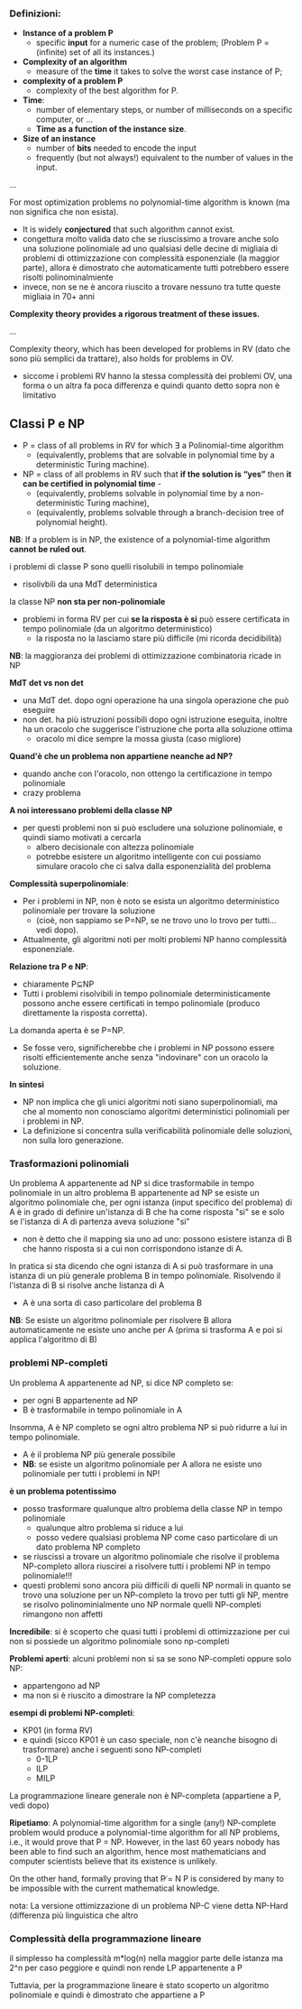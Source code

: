 ### Definizioni:
- **Instance of a problem P** 
    - specific **input** for a numeric case of the problem; (Problem P = (infinite) set of all its instances.)
- **Complexity of an algorithm**
    - measure of the **time** it takes to solve the worst case instance of P; 
- **complexity of a problem P**
    - complexity of the best algorithm for P. 
- **Time**:
    - number of elementary steps, or number of milliseconds on a specific computer, or ... 
    - **Time as a function of the instance size**. 
- **Size of an instance**
    - number of **bits** needed to encode the input 
    - frequently (but not always!) equivalent to the number of values in the input.

...

For most optimization problems no polynomial-time algorithm is known (ma non significa che non esista).
- It is widely **conjectured** that such algorithm cannot exist.
- congettura molto valida dato che se riuscissimo a trovare anche solo una soluzione polinomiale ad uno qualsiasi delle decine di migliaia di problemi di ottimizzazione con complessità esponenziale (la maggior parte), allora è dimostrato che automaticamente tutti potrebbero essere risolti polinominalmiente 
- invece, non se ne è ancora riuscito a trovare nessuno tra tutte queste migliaia in 70+ anni

**Complexity theory provides a rigorous treatment of these issues.**




...



Complexity theory, which has been developed for problems in RV (dato che sono più semplici da trattare), also holds for problems in OV.
- siccome i problemi RV hanno la stessa complessità dei problemi OV, una forma o un altra fa poca differenza e quindi quanto detto sopra non è limitativo


## Classi P e NP
- P = class of all problems in RV for which ∃ a Polinomial-time algorithm
    - (equivalently, problems that are solvable in polynomial time by a deterministic Turing machine).
- NP = class of all problems in RV such that **if the solution is “yes”** then **it can be certified in polynomial time**   -  
    - (equivalently, problems solvable in polynomial time by a non-deterministic Turing machine),
    - (equivalently, problems solvable through a branch-decision tree of polynomial height).

**NB**: If a problem is in NP, the existence of a polynomial-time algorithm **cannot be ruled out**.

i problemi di classe P sono quelli risolubili in tempo polinomiale
- risolivbili da una MdT deterministica

la classe NP **non sta per non-polinomiale**
- problemi in forma RV per cui **se la risposta è si** può essere certificata in tempo polinomiale  (da un algoritmo deterministico)
    - la risposta no la lasciamo stare più difficile (mi ricorda decidibilità)

**NB**: la maggioranza dei problemi di ottimizzazione combinatoria ricade in NP 




**MdT det vs non det**
- una MdT det. dopo ogni operazione ha una singola operazione che può eseguire
- non det. ha più istruzioni possibili dopo ogni istruzione eseguita, inoltre ha un oracolo che suggerisce l'istruzione che porta alla soluzione ottima
    - oracolo mi dice sempre la mossa giusta (caso migliore)



**Quand'è che un problema non appartiene neanche ad NP?**
- quando anche con l'oracolo, non ottengo la certificazione in tempo polinomiale
- crazy problema

**A noi interessano problemi della classe NP**
- per questi problemi non si può escludere una soluzione polinomiale, e quindi siamo motivati a cercarla
    - albero decisionale con altezza polinomiale
    - potrebbe esistere un algoritmo intelligente con cui possiamo simulare oracolo che ci salva dalla esponenzialità del problema

**Complessità superpolinomiale**:
- Per i problemi in NP, non è noto se esista un algoritmo deterministico polinomiale per trovare la soluzione 
    - (cioè, non sappiamo se P=NP, se ne trovo uno lo trovo per tutti... vedi dopo).
- Attualmente, gli algoritmi noti per molti problemi NP hanno complessità esponenziale.

**Relazione tra P e NP**:
- chiaramente P⊆NP
- Tutti i problemi risolvibili in tempo polinomiale deterministicamente possono anche essere certificati in tempo polinomiale (produco direttamente la risposta corretta).

La domanda aperta è se P=NP.
- Se fosse vero, significherebbe che i problemi in NP possono essere risolti efficientemente anche senza "indovinare" con un oracolo la soluzione.




**In sintesi** 
- NP non implica che gli unici algoritmi noti siano superpolinomiali, ma che al momento non conosciamo algoritmi deterministici polinomiali per i problemi in NP.
- La definizione si concentra sulla verificabilità polinomiale delle soluzioni, non sulla loro generazione.




### Trasformazioni polinomiali
Un problema A appartenente ad NP si dice trasformabile in tempo polinomiale in un altro problema B appartenente ad NP se esiste un algoritmo polinomiale che, per ogni istanza (input specifico del problema) di A è in grado di definire un'istanza di B che ha come risposta "si" se e solo se l'istanza di A di partenza aveva soluzione "si"
- non è detto che il mapping sia uno ad uno: possono esistere istanza di B che hanno risposta si a cui non corrispondono istanze di A. 

In pratica si sta dicendo che ogni istanza di A si può trasformare in una istanza di un più generale problema B in tempo polinomiale. Risolvendo il l'istanza di B si risolve anche listanza di A 
- A è una sorta di caso particolare del problema B

**NB**: Se esiste un algoritmo polinomiale per risolvere B allora automaticamente ne esiste uno anche per A (prima si trasforma A e poi si applica l'algoritmo di B)


### problemi NP-completi
Un problema A appartenente ad NP, si dice NP completo se:
- per ogni B appartenente ad NP
- B è trasformabile in tempo polinomiale in A

Insomma, A è NP completo se ogni altro problema NP si può ridurre a lui in tempo polinomiale.
- A è il problema NP più generale possibile
- **NB**: se esiste un algoritmo polinomiale per A allora ne esiste uno polinomiale per tutti i problemi in NP!
    
**è un problema potentissimo**
- posso trasformare qualunque altro problema della classe NP in tempo polinomiale
    - qualunque altro problema si riduce a lui
    - posso vedere qualsiasi problema NP come caso particolare di un dato problema NP completo
- se riuscissi a trovare un algoritmo polinomiale che risolve il problema NP-completo allora riuscirei a risolvere tutti i problemi NP in tempo polinomiale!!!
- questi problemi sono ancora più difficili di quelli NP normali in quanto se trovo una soluzione per un NP-completo la trovo per tutti gli NP, mentre se risolvo polinominialmente uno NP normale quelli NP-completi rimangono non affetti



**Incredibile**: si è scoperto che quasi tutti i problemi di ottimizzazione per cui non si possiede un algoritmo polinomiale sono np-completi

**Problemi aperti**: alcuni problemi non si sa se sono NP-completi oppure solo NP:
- appartengono ad NP
- ma non si è riuscito a dimostrare la NP completezza 


**esempi di problemi NP-completi**:
- KP01 (in forma RV)
- e quindi (sicco KP01 è un caso speciale, non c'è neanche bisogno di trasformare) anche i seguenti sono NP-completi
    - 0-1LP 
    - ILP
    - MILP

La programmazione lineare generale non è NP-completa (appartiene a P, vedi dopo)

**Ripetiamo**:
A polynomial-time algorithm for a single (any!) NP-complete problem would produce a polynomial-time algorithm for all NP problems, i.e., it would prove that P = NP. However, in the last 60 years nobody has been able to find such an algorithm, hence most mathematicians and computer scientists believe that its existence is unlikely.

On the other hand, formally proving that P ̸= N P is considered by many to be impossible with the current mathematical knowledge.

nota: La versione ottimizzazione di un problema NP-C viene detta NP-Hard (differenza più linguistica che altro



### Complessità della programmazione lineare
il simplesso ha complessità m*log(n) nella maggior parte delle istanza ma 2^n per caso peggiore e quindi non rende LP appartenente a P

Tuttavia, per la programmazione lineare è stato scoperto un algoritmo polinomiale e quindi è dimostrato che appartiene a P 
